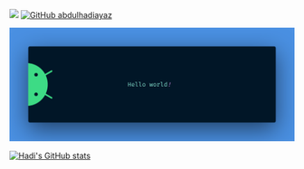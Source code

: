 
<!--
**abdulhadiayaz/abdulhadiayaz** is a ✨ _special_ ✨ repository because its `README.md` (this file) appears on your GitHub profile.

Here are some ideas to get you started:

- 🔭 I’m currently working on ...
- 🌱 I’m currently learning ...
- 👯 I’m looking to collaborate on ...
- 🤔 I’m looking for help with ...
- 💬 Ask me about ...
- 📫 How to reach me: ...
- 😄 Pronouns: ...
- ⚡ Fun fact: ...
-->
<p style="text-align: center !important;">

![](https://komarev.com/ghpvc/?username=abdulhadiayaz&color=red&label=Profile+Views)
[![GitHub abdulhadiayaz](https://img.shields.io/github/followers/abdulhadiayaz?label=follow&style=social)](https://github.com/abdulhadiayaz) 

</p>

<img src="https://raw.githubusercontent.com/abdulhadiayaz/abdulhadiayaz/main/resources/banner.png" alt="Hello world">
<br>

[![Hadi's GitHub stats](https://github-readme-stats.vercel.app/api?username=abdulhadiayaz&count_private=true&show_icons=true&theme=transparent)](https://github.com/abdulhadiayaz/github-readme-stats)
